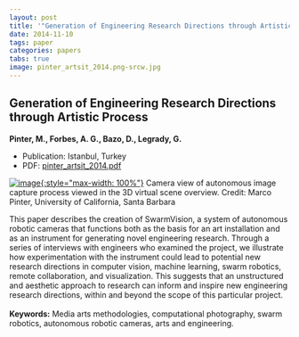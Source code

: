 ```yaml
---
layout: post
title: '"Generation of Engineering Research Directions through Artistic Process"'
date: 2014-11-10
tags: paper
categories: papers
tabs: true
image: pinter_artsit_2014.png-srcw.jpg
---
```


## Generation of Engineering Research Directions through Artistic Process
**Pinter, M., Forbes, A. G., Bazo, D., Legrady, G.**
- Publication: Istanbul, Turkey
- PDF: [pinter_artsit_2014.pdf](/documents/pinter_artsit_2014.pdf)


[![image](https://www.evl.uic.edu/output/originals/pinter_artsit_2014.png-srcw.jpg){:style="max-width: 100%"}](https://www.evl.uic.edu/output/originals/pinter_artsit_2014.png-srcw.jpg)
Camera view of autonomous image capture process viewed in the 3D virtual scene overview.
Credit: Marco Pinter, University of California, Santa Barbara

This paper describes the creation of SwarmVision, a system of autonomous robotic cameras that functions both as the basis for an art installation and as an instrument for generating novel engineering research. Through a series of interviews with engineers who examined the project, we illustrate how experimentation with the instrument could lead to potential new research directions in computer vision, machine learning, swarm robotics, remote collaboration, and visualization. This suggests that an unstructured and aesthetic approach to research can inform and inspire new engineering research directions, within and beyond the scope of this particular project.<br><br>
<strong>Keywords:</strong> Media arts methodologies, computational photography, swarm robotics, autonomous robotic cameras, arts and engineering.